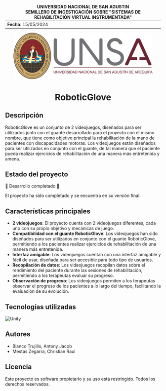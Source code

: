 <div align="center">
<table>
    <thead>
        <tr>
            <td style="text-align:center;">
                <span><b>UNIVERSIDAD NACIONAL DE SAN AGUSTIN</b></span><br />
                <span><b>SEMILLERO DE INGESTIGACIÓN SOBRE "SISTEMAS DE REHABILITACIÓN VIRTUAL INSTRUMENTADA"</b></span><br />
            </td>
        </tr>
    </thead>
    <tbody>
        <tr>
            <td colspan="3"><span><b>Fecha</b></span>: 15/05/2024</td>
        </tr>
    </tbody>
</table>
</div>
<div align="center" style="margin-top: 10px;">
    <img src="/img/unsa.png" alt="UNSA" width="450px" height="150px">
    <h1 style="font-weight:bold; font-size: 2em;">RoboticGlove</h1>
</div>

## Descripción

RoboticGlove es un conjunto de 2 videojuegos, diseñados para ser utilizados junto con el guante desarrollado para el proyecto con el mismo nombre, que tiene como objetivo principal la rehabilitación de la mano de pacientes con discapacidades motoras. Los videojuegos están diseñados para ser utilizados en conjunto con el guante, de tal manera que el paciente pueda realizar ejercicios de rehabilitación de una manera más entretenida y amena.

## Estado del proyecto

🎉 Desarrollo completado 🎉

El proyecto ha sido completado y se encuentra en su versión final.

## Características principales

- **2 videojuegos**: El proyecto cuenta con 2 videojuegos diferentes, cada uno con su propio objetivo y mecánicas de juego.
- **Compatibilidad con el guante RoboticGlove**: Los videojuegos han sido diseñados para ser utilizados en conjunto con el guante RoboticGlove, permitiendo a los pacientes realizar ejercicios de rehabilitación de una manera más entretenida.
- **Interfaz amigable**: Los videojuegos cuentan con una interfaz amigable y fácil de usar, diseñada para ser accesible para todo tipo de usuarios.
- **Recopilación de datos**: Los videojuegos recopilan datos sobre el rendimiento del paciente durante las sesiones de rehabilitación, permitiendo a los terapeutas evaluar su progreso.
- **Observación de progreso**: Los videojuegos permiten a los terapeutas observar el progreso de los pacientes a lo largo del tiempo, facilitando la evaluación de su evolución.

## Tecnologías utilizadas

![Unity](https://img.shields.io/badge/unity-%23000000.svg?style=for-the-badge&logo=unity&logoColor=white)

## Autores

- Blanco Trujillo, Antony Jacob
- Mestas Zegarra, Christian Raul

## Licencia

Este proyecto es software propietario y su uso está restringido. Todos los derechos reservados.

